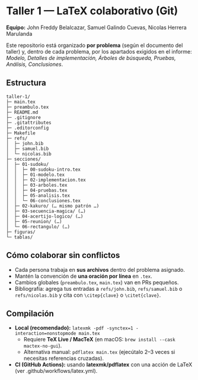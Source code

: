 # Taller 1 — LaTeX colaborativo (Git)

**Equipo:** John Freddy Belalcazar, Samuel Galindo Cuevas, Nicolas Herrera Marulanda

Este repositorio está organizado **por problema** (según el documento del taller) y, dentro de cada problema, por los apartados exigidos en el informe: *Modelo, Detalles de implementación, Árboles de búsqueda, Pruebas, Análisis, Conclusiones*.

## Estructura
```
taller-1/
├─ main.tex
├─ preambulo.tex
├─ README.md
├─ .gitignore
├─ .gitattributes
├─ .editorconfig
├─ Makefile
├─ refs/
│  ├─ john.bib
│  ├─ samuel.bib
│  └─ nicolas.bib
├─ secciones/
│  ├─ 01-sudoku/
│  │  ├─ 00-sudoku-intro.tex
│  │  ├─ 01-modelo.tex
│  │  ├─ 02-implementacion.tex
│  │  ├─ 03-arboles.tex
│  │  ├─ 04-pruebas.tex
│  │  ├─ 05-analisis.tex
│  │  └─ 06-conclusiones.tex
│  ├─ 02-kakuro/ (… mismo patrón …)
│  ├─ 03-secuencia-magica/ (…)
│  ├─ 04-acertijo-logico/ (…)
│  ├─ 05-reunion/ (…)
│  └─ 06-rectangulo/ (…)
├─ figuras/
└─ tablas/
```

## Cómo colaborar sin conflictos
- Cada persona trabaja en **sus archivos** dentro del problema asignado.
- Mantén la convención de **una oración por línea** en `.tex`.
- Cambios globales (`preambulo.tex`, `main.tex`) van en PRs pequeños.
- Bibliografía: agrega tus entradas a `refs/john.bib`, `refs/samuel.bib` o `refs/nicolas.bib` y cita con `\citep{clave}` o `\citet{clave}`.

## Compilación
- **Local (recomendado):** `latexmk -pdf -synctex=1 -interaction=nonstopmode main.tex`
  - Requiere **TeX Live / MacTeX** (en macOS: `brew install --cask mactex-no-gui`).
  - Alternativa manual: `pdflatex main.tex` (ejecútalo 2–3 veces si necesitas referencias cruzadas).
- **CI (GitHub Actions):** usando **latexmk/pdflatex** con una acción de LaTeX (ver .github/workflows/latex.yml).

